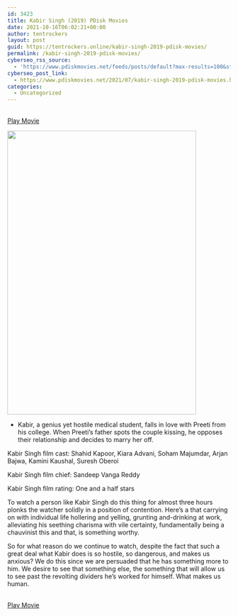```yaml
---
id: 3423
title: Kabir Singh (2019) PDisk Movies
date: 2021-10-16T06:02:21+00:00
author: tentrockers
layout: post
guid: https://tentrockers.online/kabir-singh-2019-pdisk-movies/
permalink: /kabir-singh-2019-pdisk-movies/
cyberseo_rss_source:
  - 'https://www.pdiskmovies.net/feeds/posts/default?max-results=100&start-index=1201'
cyberseo_post_link:
  - https://www.pdiskmovies.net/2021/07/kabir-singh-2019-pdisk-movies.html
categories:
  - Uncategorized
---
```

<a href="https://kuklink.com/1/bnYyZ2U5MDAxeHFs" onclick="window.open('https://kuklink.com/1/bnYyZ2U5MDAxeHFs','popup','width=600,height=600'); return false;" target="popup" rel="noopener"><br /> Play Movie<br /> </a>

<div class="separator">
  <a href="https://www.pdiskmovies.net/2021/07/j"><img loading="lazy" border="0" data-original-height="540" data-original-width="360" height="640" src="https://1.bp.blogspot.com/-Aoylo6rDS_A/YO8EDn9Pt8I/AAAAAAAAZI4/7TvghTzvZ-AQ39tV3wj4H8NRtVT4ncKiwCLcBGAsYHQ/w426-h640/Kabir%2BSingh.jpg" width="426" /></a>
</div>



  * <span face="arial, sans-serif">Kabir, a genius yet hostile medical student, falls in love with Preeti from his college. When Preeti&#8217;s father spots the couple kissing, he opposes their relationship and decides to marry her off.</span>

<span>Kabir Singh film cast: Shahid Kapoor, Kiara Advani, Soham Majumdar, Arjan Bajwa, Kamini Kaushal, Suresh Oberoi&nbsp;</span>

<span>Kabir Singh film chief: Sandeep Vanga Reddy&nbsp;</span>

<span>Kabir Singh film rating: One and a half stars&nbsp;</span>

<span>To watch a person like Kabir Singh do this thing for almost three hours plonks the watcher solidly in a position of contention. Here&#8217;s a that carrying on with individual life hollering and yelling, grunting and-drinking at work, alleviating his seething charisma with vile certainty, fundamentally being a chauvinist this and that, is something worthy.&nbsp;</span>

<span>So for what reason do we continue to watch, despite the fact that such a great deal what Kabir does is so hostile, so dangerous, and makes us anxious? We do this since we are persuaded that he has something more to him. We desire to see that something else, the something that will allow us to see past the revolting dividers he&#8217;s worked for himself. What makes us human.</span>

<a href="https://kuklink.com/1/bnYyZ2U5MDAxeHFs" onclick="window.open('https://kuklink.com/1/bnYyZ2U5MDAxeHFs','popup','width=600,height=600'); return false;" target="popup" rel="noopener"><br /> Play Movie<br /> </a>